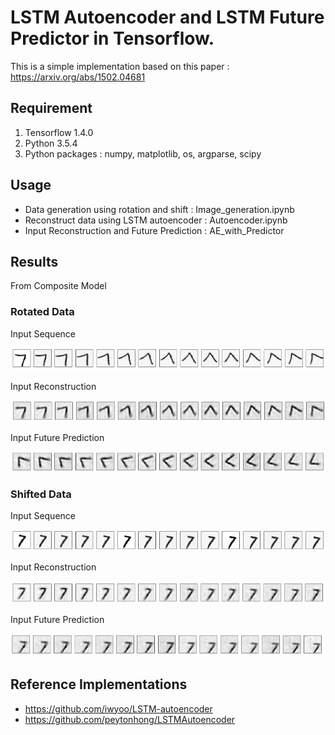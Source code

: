 LSTM Autoencoder and LSTM Future Predictor in Tensorflow.
===
This is a simple implementation based on this paper : https://arxiv.org/abs/1502.04681

Requirement
---
1. Tensorflow 1.4.0
2. Python 3.5.4
3. Python packages : numpy, matplotlib, os, argparse, scipy

Usage
---
* Data generation using rotation and shift : Image_generation.ipynb
* Reconstruct data using LSTM autoencoder : Autoencoder.ipynb
* Input Reconstruction and Future Prediction : AE_with_Predictor

Results
---
From Composite Model

### Rotated Data
Input Sequence

![input](/image/rotated_input_sequence.PNG)

Input Reconstruction

![recon](/image/rotated_reconstruction.PNG)

Input Future Prediction 

![pred](/image/rotated_prediction.PNG)


### Shifted Data
Input Sequence

![input](/image/shifted_input_sequence.PNG)

Input Reconstruction

![recon](/image/shifted_reconstruction.PNG)

Input Future Prediction 

![pred](/image/shifted_prediction.PNG)


Reference Implementations
---
+ https://github.com/iwyoo/LSTM-autoencoder
+ https://github.com/peytonhong/LSTMAutoencoder